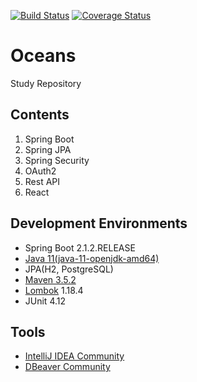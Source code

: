 [![Build Status](https://travis-ci.org/deeplyocean/oceans.svg?branch=master)](https://travis-ci.org/deeplyocean/oceans)
[![Coverage Status](https://coveralls.io/repos/github/deeplyocean/oceans/badge.svg?branch=master)](https://coveralls.io/github/deeplyocean/oceans?branch=master)

# Oceans

Study Repository

## Contents
1. Spring Boot
2. Spring JPA
3. Spring Security
4. OAuth2
5. Rest API
6. React

## Development Environments
* Spring Boot 2.1.2.RELEASE
* [Java 11(java-11-openjdk-amd64)](https://openjdk.java.net/install/)
* JPA(H2, PostgreSQL)
* [Maven 3.5.2](https://archive.apache.org/dist/maven/maven-3/)
* [Lombok](https://projectlombok.org/download) 1.18.4
* JUnit 4.12

## Tools
* [IntelliJ IDEA Community](https://www.jetbrains.com/idea/download)
* [DBeaver Community](https://dbeaver.io/download/)
